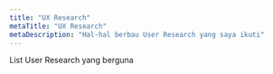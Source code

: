 ```yaml
---
title: "UX Research"
metaTitle: "UX Research"
metaDescription: "Hal-hal berbau User Research yang saya ikuti"
---
```


List User Research yang berguna 